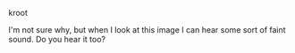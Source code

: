 kroot

I'm not sure why, but when I look at this image I can hear some sort of faint sound. Do you hear it too?
